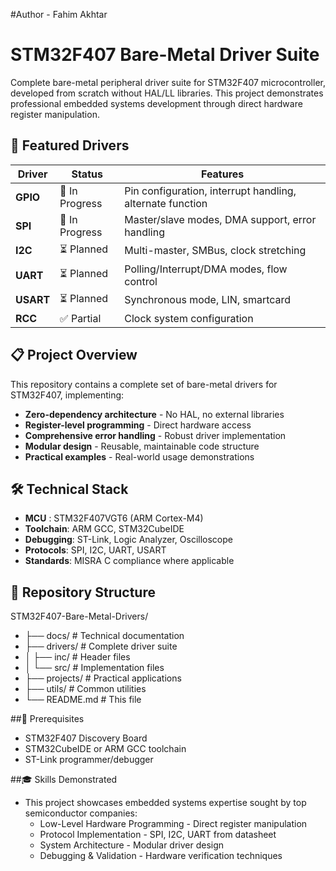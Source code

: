 #Author  - Fahim Akhtar
# STM32F407 Bare-Metal Driver Suite

Complete bare-metal peripheral driver suite for STM32F407 microcontroller, developed from scratch without HAL/LL libraries. This project demonstrates professional embedded systems development through direct hardware register manipulation.

## 🚀 Featured Drivers

|  Driver  |  Status        |  Features |
|----------|----------------|-----------|
| **GPIO** | 🔄 In Progress | Pin configuration, interrupt handling, alternate function |
| **SPI**  | 🔄 In Progress | Master/slave modes, DMA support, error handling |
| **I2C**  | ⏳ Planned     | Multi-master, SMBus, clock stretching |
| **UART** | ⏳ Planned     | Polling/Interrupt/DMA modes, flow control |
| **USART**| ⏳ Planned     | Synchronous mode, LIN, smartcard |
| **RCC**  | ✅ Partial     | Clock system configuration |

## 📋 Project Overview

This repository contains a complete set of bare-metal drivers for STM32F407, implementing:

- **Zero-dependency architecture**  - No HAL, no external libraries
- **Register-level programming**    - Direct hardware access
- **Comprehensive error handling**  - Robust driver implementation
- **Modular design**                - Reusable, maintainable code structure
- **Practical examples**            - Real-world usage demonstrations

## 🛠️ Technical Stack

- **MCU**      : STM32F407VGT6 (ARM Cortex-M4)
- **Toolchain**: ARM GCC, STM32CubeIDE
- **Debugging**: ST-Link, Logic Analyzer, Oscilloscope
- **Protocols**: SPI, I2C, UART, USART
- **Standards**: MISRA C compliance where applicable

## 📁 Repository Structure
STM32F407-Bare-Metal-Drivers/
- ├── docs/ # Technical documentation
- ├── drivers/ # Complete driver suite
- │ ├── inc/ # Header files
- │ └── src/ # Implementation files
- ├── projects/ # Practical applications
- ├── utils/ # Common utilities
- └── README.md # This file

##🚀 Prerequisites
- STM32F407 Discovery Board
- STM32CubeIDE or ARM GCC toolchain
- ST-Link programmer/debugger

##🎓 Skills Demonstrated
- This project showcases embedded systems expertise sought by top semiconductor companies:
    - Low-Level Hardware Programming - Direct register manipulation
    - Protocol Implementation - SPI, I2C, UART from datasheet
    - System Architecture - Modular driver design
    - Debugging & Validation - Hardware verification techniques